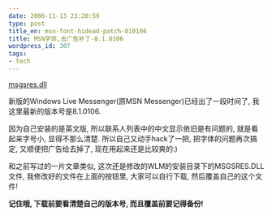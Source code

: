 ```yaml
---
date: 2006-11-13 23:20:59
type: post
title_en: msn-font-hidead-patch-810106
title: MSN字体,去广告补丁-8.1.0106
wordpress_id: 307
tags:
- tech
---
```


[msgsres.dll](http://www.box.net/public/tb1jeq81sk)

新版的Windows Live Messenger(原MSN Messenger)已经出了一段时间了, 我这里最新的版本号是8.1.0106.

因为自己安装的是英文版, 所以联系人列表中的中文显示依旧是有问题的, 就是看起来字号小, 显得不那么清楚. 所以自己又动手hack了一把, 把字体的问题再次搞定, 又顺便把广告给去掉了, 现在用起来还是比较爽的:)

和之前写过的一片文章类似, 这次还是修改的WLM的安装目录下的MSGSRES.DLL文件, 我修改好的文件在上面的按钮里, 大家可以自行下载, 然后覆盖自己的这个文件!

**记住哦, 下载前要看清楚自己的版本号, 而且覆盖前要记得备份!**
